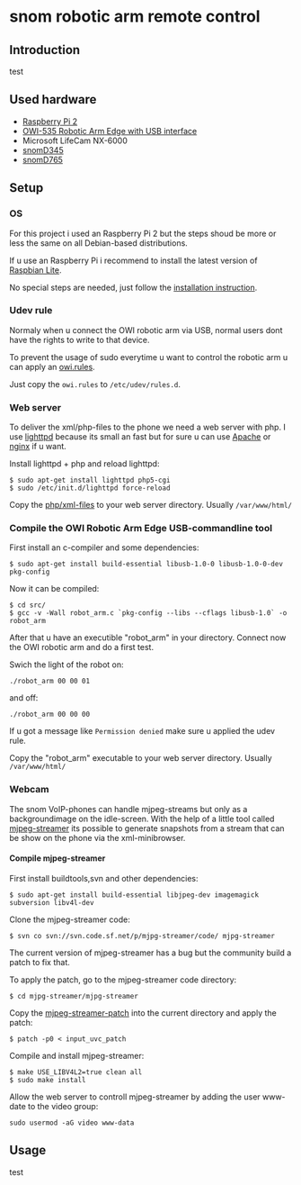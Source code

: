 # snom robotic arm remote control

## Introduction
 test

## Used hardware
* [Raspberry Pi 2](https://www.raspberrypi.org/products/raspberry-pi-2-model-b/)
* [OWI-535 Robotic Arm Edge with USB interface](https://www.owirobot.com/robotic-arm-edge-1/)
* Microsoft LifeCam NX-6000
* [snomD345](https://www.snom.com/telephones/desk-telephones/300-series/snom-345-desk-telephone/)
* [snomD765](https://www.snom.com/telephones/desk-telephones/global-700-series-blackline/d765/)

## Setup
### OS
For this project i used an Raspberry Pi 2 but the steps shoud be more or less the same on all Debian-based distributions.

If u use an Raspberry Pi i recommend to install the latest version of [Raspbian Lite](https://www.raspberrypi.org/downloads/raspbian/).

No special steps are needed, just follow the [installation instruction](https://www.raspberrypi.org/documentation/installation/installing-images/).

### Udev rule
Normaly when u connect the OWI robotic arm via USB, normal users dont have the rights to write to that device.

To prevent the usage of sudo everytime u want to control the robotic arm u can apply an [owi.rules](etc/udev/rules.d/owi.rules).

Just copy the ```owi.rules``` to ```/etc/udev/rules.d```.


### Web server
To deliver the xml/php-files to the phone we need a web server with php. I use [lighttpd](https://www.lighttpd.net/) because its small an fast but for sure u can use [Apache](https://httpd.apache.org/) or [nginx](https://nginx.org) if u want.

Install lighttpd + php and reload lighttpd:
```Shell
$ sudo apt-get install lighttpd php5-cgi
$ sudo /etc/init.d/lighttpd force-reload
```

Copy the [php/xml-files](var/www/html) to your web server directory.
Usually ```/var/www/html/```

### Compile the OWI Robotic Arm Edge USB-commandline tool
First install an c-compiler and some dependencies:
```Shell
$ sudo apt-get install build-essential libusb-1.0-0 libusb-1.0-0-dev pkg-config
```
Now it can be compiled:
```Shell
$ cd src/
$ gcc -v -Wall robot_arm.c `pkg-config --libs --cflags libusb-1.0` -o robot_arm
```
After that u have an executible "robot_arm" in your directory.
Connect now the OWI robotic arm and do a first test.

Swich the light of the robot on:
```Shell
./robot_arm 00 00 01
```
and off:
```Shell
./robot_arm 00 00 00
```

If u got a message like ```Permission denied``` make sure u applied the udev rule.

Copy the "robot_arm" executable to your web server directory.
Usually ```/var/www/html/```

### Webcam

The snom VoIP-phones can handle mjpeg-streams but only as a backgroundimage on the idle-screen.
With the help of a little tool called [mjpeg-streamer](https://sourceforge.net/projects/mjpg-streamer/) its possible to
generate snapshots from a stream that can be show on the phone via the xml-minibrowser.

#### Compile mjpeg-streamer
First install buildtools,svn and other dependencies:
```Shell
$ sudo apt-get install build-essential libjpeg-dev imagemagick subversion libv4l-dev
```
Clone the mjpeg-streamer code:
```Shell
$ svn co svn://svn.code.sf.net/p/mjpg-streamer/code/ mjpg-streamer
```
The current version of mjpeg-streamer has a bug but the community build a patch to fix that.

To apply the patch, go to the mjpeg-streamer code directory:
```Shell
$ cd mjpg-streamer/mjpg-streamer
```
Copy the [mjpeg-streamer-patch](mjpg-streamer-patch/input_uvc_patch) into the current directory and apply the patch:
```Shell
$ patch -p0 < input_uvc_patch
```
Compile and install mjpeg-streamer:
```Shell
$ make USE_LIBV4L2=true clean all
$ sudo make install
```
Allow the web server to controll mjpeg-streamer by adding the user www-date to the video group:
```Shell
sudo usermod -aG video www-data
```


## Usage
test
